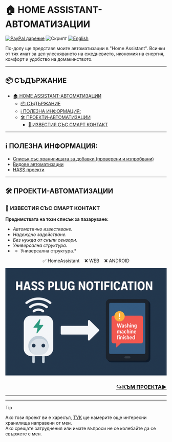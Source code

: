 # 🏠 HOME ASSISTANT-АВТОМАТИЗАЦИИ
[![PayPal дарение](https://img.shields.io/badge/PayPal-Дари-синьо?logo=paypal)](https://www.paypal.com/donate/?hosted_button_id=AAWFZVF2XCP5A)
![Скрипт](https://img.shields.io/badge/logo-yaml-green?logo=yaml)
[![English](https://img.shields.io/badge/EN_English-language-green?logo=translate&labelColor=gray&style=flat-square&link=https://example.com/bg)](README.md)

По-долу ще представя моите автоматизации в "Home Assistant". Всички от тях имат за цел улесняването на ежедневието, икономия на енергия, комфорт и удобство на домакинството.

---

## 📦 СЪДЪРЖАНИЕ

- [🏠 HOME ASSISTANT-АВТОМАТИЗАЦИИ](#-home-assistant-автоматизации)
  - [📦 СЪДЪРЖАНИЕ](#-съдържание)
  - [ℹ️ ПОЛЕЗНА ИНФОРМАЦИЯ:](#ℹ️-полезна-информация)
  - [🛠️ ПРОЕКТИ-АВТОМАТИЗАЦИИ](#️-проекти-автоматизации)
    - [🛜 ИЗВЕСТИЯ СЪС СМАРТ КОНТАКТ](#-известия-със-смарт-контакт)

---

## ℹ️ ПОЛЕЗНА ИНФОРМАЦИЯ:
- [Списък със хранилищата за добавки (проверени и изпробвани)]([/add-on%20repositorys.md](https://github.com/Bacard1/homeassistant/blob/110cbf6383a4612eebb80f92a268756654db6cf4/add-on_repositorys.md))
- [Видове автоматизации](https://github.com/Bacard1/homeassistant/blob/110cbf6383a4612eebb80f92a268756654db6cf4/automations/BG.md)
- [HASS проекти](https://github.com/Bacard1/homeassistant.git)

---

## 🛠️ ПРОЕКТИ-АВТОМАТИЗАЦИИ

### 🛜 ИЗВЕСТИЯ СЪС СМАРТ КОНТАКТ
**Предимствата на този списък за пазаруване:**
- *Автоматично известяване.*
- *Надеждно задействане.*
- *Без нужда от скъпи сензори.*
- *Универсална структура.*
- * Универсална структура.*

<p align="center">✅ HomeAssistant    ❌ WEB    ❌ ANDROID</p>

![Създаване/Интегриране на Zigbee мрежа](/img/plug_notifications_banner.png)

<h3 align="right">

[**↪️КЪМ ПРОЕКТА▶️**](https://github.com/Bacard1/homeassistant-automations.git)
</h3>

---
---
> [!TIP]
> Ако този проект ви е харесъл, [ТУК](https://github.com/Bacard1?tab=repositories) ще намерите още интересни хранилища направени от мен.<br>
> Ако срещате затруднения или имате въпроси не се колебайте да се свържете с мен.